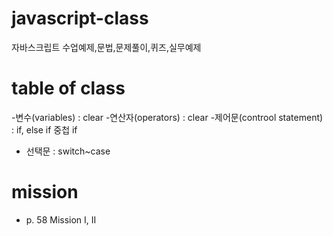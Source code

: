 # javascript-class
자바스크립트 수업예제,문법,문제풀이,퀴즈,실무예제

# table of class
-변수(variables) : clear
-연산자(operators) : clear
-제어문(controol statement) : if, else if
중첩 if
- 선택문 : switch~case

# mission
- p. 58 Mission I, II
